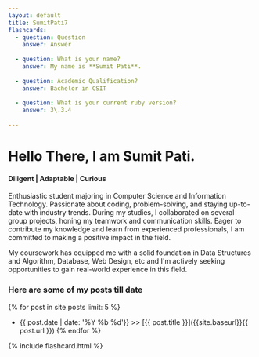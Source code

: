 ```yaml
---
layout: default
title: SumitPati7
flashcards: 
  - question: Question
    answer: Answer
            
  - question: What is your name?
    answer: My name is **Sumit Pati**.
            
  - question: Academic Qualification?
    answer: Bachelor in CSIT
            
  - question: What is your current ruby version?
    answer: 3\.3.4
            
---
```

# Hello There, I am Sumit Pati.

#### Diligent | Adaptable | Curious
Enthusiastic student majoring in Computer Science and Information Technology. Passionate about coding, problem-solving, and staying up-to-date with industry trends. During my studies, I collaborated on several group projects, honing my teamwork and communication skills. Eager to contribute my knowledge and learn from experienced professionals, I am committed to making a positive impact in the field.

My coursework has equipped me with a solid foundation in Data Structures and Algorithm, Database, Web Design, etc and I'm actively seeking opportunities to gain real-world experience in this field.

### Here are some of my posts till date 

{% for post in site.posts limit: 5 %}
  * {{ post.date | date: '%Y %b %d'}} >> [{{ post.title }}]({{site.baseurl}}{{ post.url }})
{% endfor %}

{% include flashcard.html %}
      
